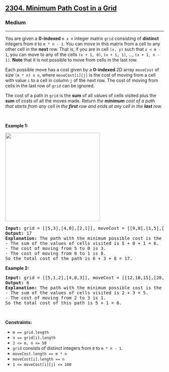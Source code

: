 <h2><a href="https://leetcode.com/problems/minimum-path-cost-in-a-grid/">2304. Minimum Path Cost in a Grid</a></h2><h3>Medium</h3><hr><div style="user-select: auto;"><p style="user-select: auto;">You are given a <strong style="user-select: auto;">0-indexed</strong> <code style="user-select: auto;">m x n</code> integer matrix <code style="user-select: auto;">grid</code> consisting of <strong style="user-select: auto;">distinct</strong> integers from <code style="user-select: auto;">0</code> to <code style="user-select: auto;">m * n - 1</code>. You can move in this matrix from a cell to any other cell in the <strong style="user-select: auto;">next</strong> row. That is, if you are in cell <code style="user-select: auto;">(x, y)</code> such that <code style="user-select: auto;">x &lt; m - 1</code>, you can move to any of the cells <code style="user-select: auto;">(x + 1, 0)</code>, <code style="user-select: auto;">(x + 1, 1)</code>, ..., <code style="user-select: auto;">(x + 1, n - 1)</code>. <strong style="user-select: auto;">Note</strong> that it is not possible to move from cells in the last row.</p>

<p style="user-select: auto;">Each possible move has a cost given by a <strong style="user-select: auto;">0-indexed</strong> 2D array <code style="user-select: auto;">moveCost</code> of size <code style="user-select: auto;">(m * n) x n</code>, where <code style="user-select: auto;">moveCost[i][j]</code> is the cost of moving from a cell with value <code style="user-select: auto;">i</code> to a cell in column <code style="user-select: auto;">j</code> of the next row. The cost of moving from cells in the last row of <code style="user-select: auto;">grid</code> can be ignored.</p>

<p style="user-select: auto;">The cost of a path in <code style="user-select: auto;">grid</code> is the <strong style="user-select: auto;">sum</strong> of all values of cells visited plus the <strong style="user-select: auto;">sum</strong> of costs of all the moves made. Return <em style="user-select: auto;">the <strong style="user-select: auto;">minimum</strong> cost of a path that starts from any cell in the <strong style="user-select: auto;">first</strong> row and ends at any cell in the <strong style="user-select: auto;">last</strong> row.</em></p>

<p style="user-select: auto;">&nbsp;</p>
<p style="user-select: auto;"><strong style="user-select: auto;">Example 1:</strong></p>
<img alt="" src="https://assets.leetcode.com/uploads/2022/04/28/griddrawio-2.png" style="width: 301px; height: 281px; user-select: auto;">
<pre style="user-select: auto;"><strong style="user-select: auto;">Input:</strong> grid = [[5,3],[4,0],[2,1]], moveCost = [[9,8],[1,5],[10,12],[18,6],[2,4],[14,3]]
<strong style="user-select: auto;">Output:</strong> 17
<strong style="user-select: auto;">Explanation: </strong>The path with the minimum possible cost is the path 5 -&gt; 0 -&gt; 1.
- The sum of the values of cells visited is 5 + 0 + 1 = 6.
- The cost of moving from 5 to 0 is 3.
- The cost of moving from 0 to 1 is 8.
So the total cost of the path is 6 + 3 + 8 = 17.
</pre>

<p style="user-select: auto;"><strong style="user-select: auto;">Example 2:</strong></p>

<pre style="user-select: auto;"><strong style="user-select: auto;">Input:</strong> grid = [[5,1,2],[4,0,3]], moveCost = [[12,10,15],[20,23,8],[21,7,1],[8,1,13],[9,10,25],[5,3,2]]
<strong style="user-select: auto;">Output:</strong> 6
<strong style="user-select: auto;">Explanation:</strong> The path with the minimum possible cost is the path 2 -&gt; 3.
- The sum of the values of cells visited is 2 + 3 = 5.
- The cost of moving from 2 to 3 is 1.
So the total cost of this path is 5 + 1 = 6.
</pre>

<p style="user-select: auto;">&nbsp;</p>
<p style="user-select: auto;"><strong style="user-select: auto;">Constraints:</strong></p>

<ul style="user-select: auto;">
	<li style="user-select: auto;"><code style="user-select: auto;">m == grid.length</code></li>
	<li style="user-select: auto;"><code style="user-select: auto;">n == grid[i].length</code></li>
	<li style="user-select: auto;"><code style="user-select: auto;">2 &lt;= m, n &lt;= 50</code></li>
	<li style="user-select: auto;"><code style="user-select: auto;">grid</code> consists of distinct integers from <code style="user-select: auto;">0</code> to <code style="user-select: auto;">m * n - 1</code>.</li>
	<li style="user-select: auto;"><code style="user-select: auto;">moveCost.length == m * n</code></li>
	<li style="user-select: auto;"><code style="user-select: auto;">moveCost[i].length == n</code></li>
	<li style="user-select: auto;"><code style="user-select: auto;">1 &lt;= moveCost[i][j] &lt;= 100</code></li>
</ul>
</div>